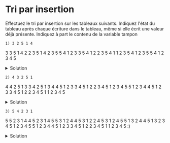 # Tri par insertion

Effectuez le tri par insertion sur les tableaux suivants. 
Indiquez l'état du tableau après chaque écriture dans 
le tableau, même si elle écrit une valeur déjà présente. 
Indiquez à part le contenu de la variable tampon

~~~
1) 3 2 5 1 4
~~~

3 3 5 1 4   2
2 3 5 1 4
2 3 5 5 4   1
2 3 3 5 4   1
2 2 3 5 4   1
1 2 3 5 4
1 2 3 5 5   4
1 2 3 4 5




<details>
<summary>Solution</summary>

~~~
TABLEAU   | TMP 
3 2 5 1 4 | 2
3 3 5 1 4 
2 3 5 1 4 | 5
2 3 5 1 4 | 1
2 3 5 5 4
2 3 3 5 4
2 2 3 5 4
1 2 3 5 4 | 4
1 2 3 5 5
1 2 3 4 5
~~~

</details>


~~~
2) 4 3 2 5 1
~~~

4 4 2 5 1   3
3 4 2 5 1
3 4 4 5 1   2
3 3 4 5 1   2
2 3 4 5 1
2 3 4 5 5   1
2 3 4 4 5   1
2 3 3 4 5   1
2 2 3 4 5   1
1 2 3 4 5


<details>
<summary>Solution</summary>

~~~
TABLEAU   | TMP 
4 3 2 5 1 | 3
4 4 2 5 1
3 4 2 5 1 | 2
3 4 4 5 1
3 3 4 5 1
2 3 4 5 1 | 5
2 3 4 5 1 | 1
2 3 4 5 5
2 3 4 4 5
2 3 3 4 5
2 2 3 4 5
1 2 3 4 5
~~~

</details>

~~~
3) 5 4 2 3 1
~~~
5 5 2 3 1   4
4 5 2 3 1
4 5 5 3 1   2
4 4 5 3 1   2
2 4 5 3 1
2 4 5 5 1   3
2 4 4 5 1   3
2 3 4 5 1
2 3 4 5 5   1
2 3 4 4 5   1
2 3 3 4 5   1
2 2 3 4 5   1
1 2 3 4 5 
:) 



<details>
<summary>Solution</summary>

~~~
TABLEAU   | TMP 
5 4 2 3 1 | 4
5 5 2 3 1 
4 5 2 3 1 | 2
4 5 5 3 1
4 4 5 3 1
2 4 5 3 1 | 3
2 4 5 5 1
2 4 4 5 1
2 3 4 5 1 | 1
2 3 4 5 5
2 3 4 4 5
2 3 3 4 5
2 2 3 4 5
1 2 3 4 5
~~~

</details>

